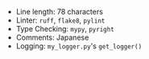 - Line length: 78 characters
- Linter: `ruff`, `flake8`, `pylint`
- Type Checking: `mypy`, `pyright`
- Comments: Japanese
- Logging: `my_logger.py`'s `get_logger()`